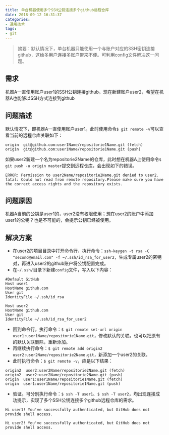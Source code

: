```yaml
---
title: 单台机器使用多个SSH公钥连接多个github远程仓库
date: 2018-09-12 16:31:37
categories:
- 通用技术
tags:
- git
---
```


> 摘要：默认情况下，单台机器只能使用一个与账户对应的SSH密钥连接github，这给多用户连接多账户带来不便。可利用config文件解决这一问题。

<!-- more -->

## 需求
机器A一直使用账户user1的SSH公钥连接github。现在新建账户user2，希望在机器A也能够以SSH方式连接到github

## 问题描述
默认情况下，即机器A一直使用账户user1。此时使用命令`$ git remote -v`可以查看当前的远程仓库关联如下：
```
origin  git@github.com:user1Name/repositorie1Name.git (fetch)
origin  git@github.com:user1Name/repositorie1Name.git (push)
```

如果user2新建一个名为repositorie2Name的仓库，此时想在机器A上使用命令`$ git push -u origin master`提交到远程仓库，会出现如下的错误。

```
ERROR: Permission to user2Name/repositorie2Name.git denied to user2.
fatal: Could not read from remote repository.Please make sure you have the correct access rights and the repository exists.
```

## 问题原因
机器A当前的公钥是user1的，user2没有权限使用；想在user2的账户中添加user1的公钥？也是不可能的，会提示公钥已经被使用。

## 解决方案
- 在user2的项目目录中打开命令行，执行命令：`ssh-keygen -t rsa -C "second@email.com" -f ~/.ssh/id_rsa_for_user2`，生成专属user2的密钥对，再进入user2的github账户将公钥配置完成。
- 在`~/.ssh/`目录下新建`config`文件，写入以下内容：

```
#Default GitHub
Host user1
HostName github.com
User git
IdentityFile ~/.ssh/id_rsa

Host user2
HostName github.com
User git
IdentityFile ~/.ssh/id_rsa_for_user2
```
- 回到命令行，执行命令：`$ git remote set-url origin user1:user1Name/repositorie1Name.git`，修改默认的关联。也可以把原有的默认关联删除，重新添加。
- 再继续执行命令：`$ git remote add origin2 user2:user2Name/repositorie2Name.git`，新添加一个user2的关联。
- 此时执行命令：`$ git remote -v`，应是以下结果：
```
origin2  user2:user2Name/repositorie2Name.git (fetch)
origin2  user2:user2Name/repositorie2Name.git (push)
origin  user1:user1Name/repositorie1Name.git (fetch)
origin  user1:user1Name/repositorie1Name.git (push)
```
- 验证。可分别执行命令：`$ ssh -T user1`、`$ ssh -T user2`，均出现连接成功提示，实现了多个SSH公钥连接多个github远程仓库的需求。
```
Hi user1! You've successfully authenticated, but GitHub does not provide shell access.
```
```
Hi user2! You've successfully authenticated, but GitHub does not provide shell access.
```
